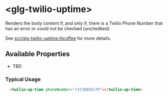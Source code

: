 # &lt;glg-twilio-uptime&gt;

Renders the body content if, and only if, there is a Twilio Phone Number that has an error or could not be checked (unchedked).

See [src/glg-twilio-uptime.litcoffee](src/glg-twilio-uptime.litcoffee) for more details.


## Available Properties

  * TBD

### Typical Usage

```html
  <twilio-up-time phoneNumber="+3728803179"></twilio-up-time>
```
